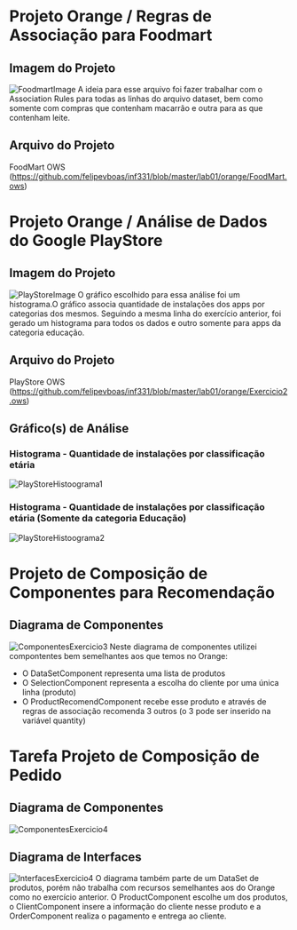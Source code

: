 # Projeto Orange / Regras de Associação para Foodmart
## Imagem do Projeto
![FoodmartImage](https://github.com/felipevboas/inf331/blob/master/lab01/images/FoodMart.PNG?raw=true)
A ideia para esse arquivo foi fazer trabalhar com o Association Rules para todas as linhas do arquivo dataset, bem como somente com compras que contenham macarrão e outra para as que contenham leite.

## Arquivo do Projeto
FoodMart OWS (https://github.com/felipevboas/inf331/blob/master/lab01/orange/FoodMart.ows)
# Projeto Orange / Análise de Dados do Google PlayStore
## Imagem do Projeto
![PlayStoreImage](https://github.com/felipevboas/inf331/blob/master/lab01/images/Exercicios2.png?raw=true)
O gráfico escolhido para essa análise foi um histograma.O gráfico associa quantidade de instalações dos apps por categorias dos mesmos. Seguindo a mesma linha do exercício anterior, foi gerado um histograma para todos os dados e outro somente para apps da categoria educação.
## Arquivo do Projeto
PlayStore OWS (https://github.com/felipevboas/inf331/blob/master/lab01/orange/Exercicio2.ows)
## Gráfico(s) de Análise
### Histograma - Quantidade de instalações por classificação etária
![PlayStoreHistoograma1](https://github.com/felipevboas/inf331/blob/master/lab01/images/Grafico1.PNG?raw=true)
### Histograma - Quantidade de instalações por classificação etária (Somente da categoria Educação)
![PlayStoreHistoograma2](https://github.com/felipevboas/inf331/blob/master/lab01/images/Grafico2.PNG?raw=true)

# Projeto de Composição de Componentes para Recomendação
## Diagrama de Componentes
![ComponentesExercicio3](https://github.com/felipevboas/inf331/blob/master/lab01/images/Exercicio3.png?raw=true)
Neste diagrama de componentes utilizei compontentes bem semelhantes aos que temos no Orange:
* O DataSetComponent representa uma lista de produtos
* O SelectionComponent representa a escolha do cliente por uma única linha (produto)
* O ProductRecomendComponent recebe esse produto e através de regras de associação recomenda 3 outros (o 3 pode ser inserido na variável quantity)

# Tarefa Projeto de Composição de Pedido
## Diagrama de Componentes
![ComponentesExercicio4](https://github.com/felipevboas/inf331/blob/master/lab01/images/Exercicio%204%20-%20Componentes.png?raw=true)
## Diagrama de Interfaces
![InterfacesExercicio4](https://github.com/felipevboas/inf331/blob/master/lab01/images/Exercicio%204%20-%20Interfaces.png?raw=true)
O diagrama também parte de um DataSet de produtos, porém não trabalha com recursos semelhantes aos do Orange como no exercício anterior. O ProductComponent escolhe um dos produtos, o ClientComponent insere a informação do cliente nesse produto e a OrderComponent realiza o pagamento e entrega ao cliente.